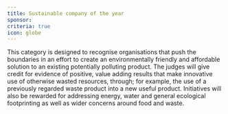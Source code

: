 ```yaml
---
title: Sustainable company of the year
sponsor: 
criteria: true
icon: globe
---
```

This category is designed to recognise organisations that push the boundaries in an effort to create an environmentally friendly and affordable solution to an existing potentially polluting product. The judges will give credit for evidence of positive, value adding results that make innovative use of otherwise wasted resources, through; for example, the use of a previously regarded waste product into a new useful product. Initiatives will also be rewarded for addressing energy, water and general ecological footprinting as well as wider concerns around food and waste.
